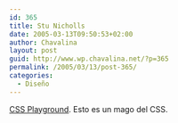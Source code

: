 ```yaml
---
id: 365
title: Stu Nicholls
date: 2005-03-13T09:50:53+02:00
author: Chavalina
layout: post
guid: http://www.wp.chavalina.net/?p=365
permalink: /2005/03/13/post-365/
categories:
  - Diseño
---
```

<a href="http://stunicholls.myby.co.uk/" target="_blank">CSS Playground</a>. Esto es un mago del CSS.